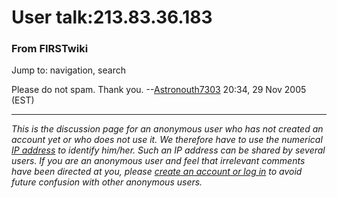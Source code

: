 # User talk:213.83.36.183

### From FIRSTwiki

Jump to: navigation, search

Please do not spam. Thank you.
--[Astronouth7303](User:Astronouth7303 "User:Astronouth7303" )
20:34, 29 Nov 2005 (EST)

* * *

_This is the discussion page for an anonymous user who has not created an
account yet or who does not use it. We therefore have to use the numerical [IP
address](http://www.wikipedia.org/wiki/IP_address "wikipedia:IP_address" ) to
identify him/her. Such an IP address can be shared by several users. If you
are an anonymous user and feel that irrelevant comments have been directed at
you, please [create an account or log in](Special:Userlogin
"Special:Userlogin" ) to avoid future confusion with other anonymous users._

